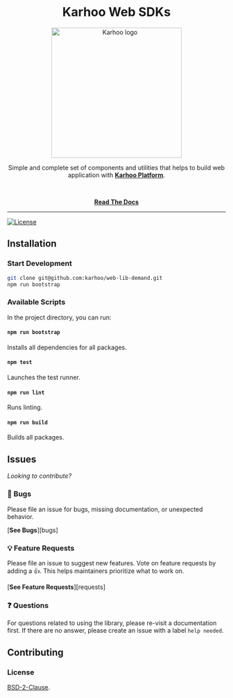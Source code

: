 <div align="center">
<h1>Karhoo Web SDKs</h1>

<a href="https://karhoo.com">
  <img
    alt="Karhoo logo"
    width="300px"
    src="https://cdn.karhoo.com/s/images/logos/karhoo_logo.png"
  />
</a>

Simple and complete set of components and utilities that helps to build web application with [**Karhoo Platform**](https://karhoo.com/).

<br />

[**Read The Docs**](https://developer.karhoo.com/docs/using-web-traveller)

</div>

<hr />

[![License](https://img.shields.io/badge/License-BSD%202--Clause-orange.svg)](https://opensource.org/licenses/BSD-2-Clause)

## Installation

### Start Development

```sh
git clone git@github.com:karhoo/web-lib-demand.git
npm run bootstrap
```

### Available Scripts

In the project directory, you can run:

#### `npm run bootstrap`

Installs all dependencies for all packages.

#### `npm test`

Launches the test runner.

#### `npm run lint`

Runs linting.

#### `npm run build`

Builds all packages.

## Issues

_Looking to contribute?_

### 🐛 Bugs

Please file an issue for bugs, missing documentation, or unexpected behavior.

[**See Bugs**][bugs]

### 💡 Feature Requests

Please file an issue to suggest new features. Vote on feature requests by adding
a 👍. This helps maintainers prioritize what to work on.

[**See Feature Requests**][requests]

### ❓ Questions

For questions related to using the library, please re-visit a documentation first. If there are no answer, please create an issue with a label `help needed`.

## Contributing

### License

[BSD-2-Clause](./LICENSE).
